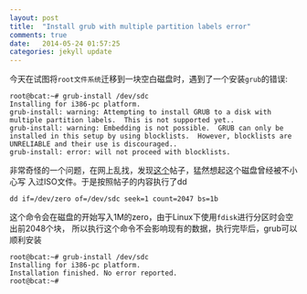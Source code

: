 ```yaml
---
layout: post
title:  "Install grub with multiple partition labels error"
comments: true
date:   2014-05-24 01:57:25
categories: jekyll update
---
```


今天在试图将`root文件系统`迁移到一块空白磁盘时，遇到了一个安装`grub`的错误:


	root@bcat:~# grub-install /dev/sdc
	Installing for i386-pc platform.
	grub-install: warning: Attempting to install GRUB to a disk with multiple partition labels.  This is not supported yet..
	grub-install: warning: Embedding is not possible.  GRUB can only be installed in this setup by using blocklists.  However, blocklists are UNRELIABLE and their use is discouraged..
	grub-install: error: will not proceed with blocklists.

非常奇怪的一个问题，在网上乱找，发现[这个][1]帖子，猛然想起这个磁盘曾经被不小心写
入过ISO文件。于是按照帖子的内容执行了dd

	dd if=/dev/zero of=/dev/sdc seek=1 count=2047 bs=1b

这个命令会在磁盘的开始写入1M的zero，由于Linux下使用`fdisk`进行分区时会空出前2048个块，
所以执行这个命令不会影响现有的数据，执行完毕后，grub可以顺利安装

	root@bcat:~# grub-install /dev/sdc
	Installing for i386-pc platform.
	Installation finished. No error reported.
	root@bcat:~#  


[1]: http://lilydjwg.is-programmer.com/tag/%E6%95%B0%E6%8D%AE%E6%81%A2%E5%A4%8D

